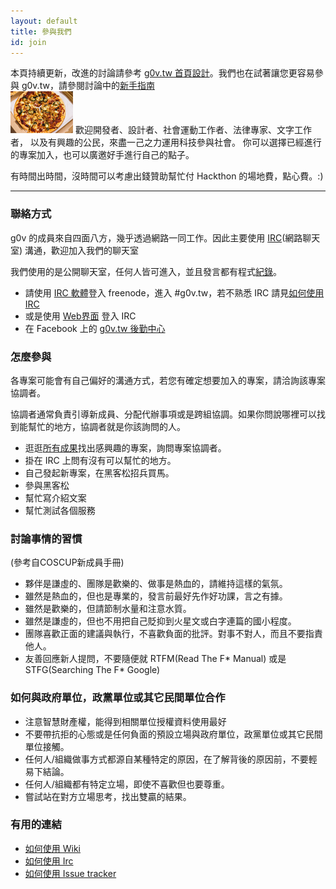 ```yaml
---
layout: default
title: 參與我們
id: join
---
```


<div class="alert" style="overflow:hidden">
<i class="icon-heart icon-gray"></i> 本頁持續更新，改進的討論請參考 <a href="https://github.com/g0v/dev/issues/2">g0v.tw 首頁設計</a>。我們也在試著讓您更容易參與 g0v.tw，請參閱討論中的<a href="https://github.com/g0v/dev/wiki/g0v-newstuff">新手指南</a>
</div>

<img class="page-icon" src="/imgs/food.png">
歡迎開發者、設計者、社會運動工作者、法律專家、文字工作者， 以及有興趣的公民，來盡一己之力運用科技參與社會。 你可以選擇已經進行的專案加入，也可以廣邀好手進行自己的點子。

有時間出時間，沒時間可以考慮出錢贊助幫忙付 Hackthon 的場地費，點心費。:)

<hr />

### 聯絡方式

g0v 的成員來自四面八方，幾乎透過網路一同工作。因此主要使用 [IRC](http://zh.wikipedia.org/wiki/IRC)(網路聊天室) 溝通，歡迎加入我們的聊天室

我們使用的是公開聊天室，任何人皆可進入，並且發言都有程式[紀錄](http://logbot.g0v.tw/channel/g0v.tw/today)。

* 請使用 [IRC 軟體](http://zh.wikipedia.org/wiki/IRC#.E5.AE.A2.E6.88.B6.E7.AB.AF.E8.BB.9F.E4.BB.B6)登入 freenode，進入 #g0v.tw，若不熟悉 IRC 請見[如何使用IRC](howto/irc.html)
* 或是使用 [Web界面](http://webchat.freenode.net/?channels=g0v.tw) 登入 IRC
* 在 Facebook 上的 [g0v.tw 後勤中心](https://www.facebook.com/groups/387816094628136/members/)

### 怎麼參與

各專案可能會有自己偏好的溝通方式，若您有確定想要加入的專案，請洽詢該專案協調者。

協調者通常負責引導新成員、分配代辦事項或是跨組協調。如果你問說哪裡可以找到能幫忙的地方，協調者就是你該詢問的人。

* 逛逛[所有成果](/works.html)找出感興趣的專案，詢問專案協調者。
* 掛在 IRC 上問有沒有可以幫忙的地方。
* 自己發起新專案，在黑客松招兵買馬。
* 參與黑客松
* 幫忙寫介紹文案
* 幫忙測試各個服務

### 討論事情的習慣

(參考自COSCUP新成員手冊)

* 夥伴是謙虛的、團隊是歡樂的、做事是熱血的，請維持這樣的氣氛。
* 雖然是熱血的，但也是專業的，發言前最好先作好功課，言之有據。
* 雖然是歡樂的，但請節制水量和注意水質。
* 雖然是謙虛的，但也不用把自己貶抑到火星文或白字連篇的國小程度。
* 團隊喜歡正面的建議與執行，不喜歡負面的批評。對事不對人，而且不要指責他人。
* 友善回應新人提問，不要隨便就 RTFM(Read The F* Manual) 或是 STFG(Searching The F* Google)

### 如何與政府單位，政黨單位或其它民間單位合作

* 注意智慧財產權，能得到相關單位授權資料使用最好
* 不要帶抗拒的心態或是任何負面的預設立場與政府單位，政黨單位或其它民間單位接觸。
* 任何人/組織做事方式都源自某種特定的原因，在了解背後的原因前，不要輕易下結論。
* 任何人/組織都有特定立場，即使不喜歡但也要尊重。
* 嘗試站在對方立場思考，找出雙贏的結果。

### 有用的連結

* [如何使用 Wiki](howto/wiki.html)
* [如何使用 Irc](howto/irc.html)
* [如何使用 Issue tracker](howto/issue_tracker.html)
